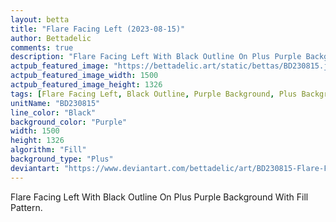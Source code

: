 ```yaml
---
layout: betta
title: "Flare Facing Left (2023-08-15)"
author: Bettadelic
comments: true
description: "Flare Facing Left With Black Outline On Plus Purple Background With Fill Pattern."
actpub_featured_image: "https://bettadelic.art/static/bettas/BD230815.jpg"
actpub_featured_image_width: 1500
actpub_featured_image_height: 1326
tags: [Flare Facing Left, Black Outline, Purple Background, Plus Background Pattern, Fill Pattern, August 2023]
unitName: "BD230815"
line_color: "Black"
background_color: "Purple"
width: 1500
height: 1326
algorithm: "Fill"
background_type: "Plus"
deviantart: "https://www.deviantart.com/bettadelic/art/BD230815-Flare-Facing-Left-2023-08-15-977308429"
---
```


Flare Facing Left With Black Outline On Plus Purple Background With Fill Pattern.
